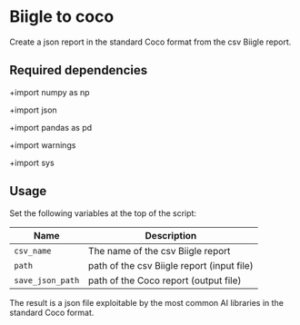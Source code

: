 # Biigle to coco

Create a json report in the standard Coco format from the csv Biigle report.

## Required dependencies

+import numpy as np

+import json

+import pandas as pd

+import warnings

+import sys


## Usage

Set the following variables at the top of the script:

| Name | Description |
| --- | --- |
| `csv_name` | The name of the csv Biigle report |
| `path` | path of the csv Biigle report (input file) |
| `save_json_path` | path of the Coco report (output file) |

The result is a json file exploitable by the most common AI libraries in the 
standard Coco format.
